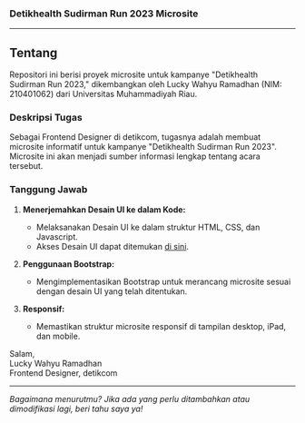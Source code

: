 ### Detikhealth Sudirman Run 2023 Microsite

---

## Tentang
Repositori ini berisi proyek microsite untuk kampanye "Detikhealth Sudirman Run 2023," dikembangkan oleh Lucky Wahyu Ramadhan (NIM: 210401062) dari Universitas Muhammadiyah Riau.

### Deskripsi Tugas
Sebagai Frontend Designer di detikcom, tugasnya adalah membuat microsite informatif untuk kampanye "Detikhealth Sudirman Run 2023". Microsite ini akan menjadi sumber informasi lengkap tentang acara tersebut.

### Tanggung Jawab
1. **Menerjemahkan Desain UI ke dalam Kode:**
   - Melaksanakan Desain UI ke dalam struktur HTML, CSS, dan Javascript.
   - Akses Desain UI dapat ditemukan [di sini]([link_desain_UI](https://www.figma.com/proto/jLvLD7yJe1qigyAl4aZaFb/%5BSKILL-TEST%5D---INTERNSHIP-DETIKCOM---FRONTEND-DESIGNER---V2?node-id=7-10&starting-point-node-id=7%3A10&scaling=min-zoom)).

2. **Penggunaan Bootstrap:**
   - Mengimplementasikan Bootstrap untuk merancang microsite sesuai dengan desain UI yang telah ditentukan.

3. **Responsif:**
   - Memastikan struktur microsite responsif di tampilan desktop, iPad, dan mobile.

Salam,  
Lucky Wahyu Ramadhan  
Frontend Designer, detikcom

---
*Bagaimana menurutmu? Jika ada yang perlu ditambahkan atau dimodifikasi lagi, beri tahu saya ya!*
